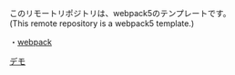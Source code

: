このリモートリポジトリは、webpack5のテンプレートです。<br>
(This remote repository is a webpack5 template.)

・[webpack](https://webpack.js.org/)

[デモ](https://code-polaris044webpack5.netlify.app/)
